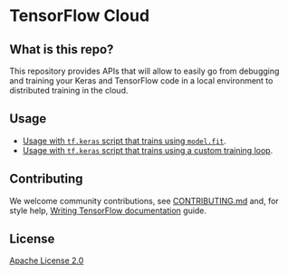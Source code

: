 # TensorFlow Cloud

<h2>What is this repo?</h2>

This repository provides APIs that will allow to easily go from debugging and training your Keras and TensorFlow code in a local environment to distributed training in the cloud.


## Usage

- [Usage with `tf.keras` script that trains using `model.fit`](tests/integration/call_run_on_script_with_keras_fit.py).
- [Usage with `tf.keras` script that trains using a custom training loop](tests/integration/call_run_on_script_with_keras_ctl.py).

## Contributing

We welcome community contributions, see [CONTRIBUTING.md](CONTRIBUTING.md) and, for style help,
[Writing TensorFlow documentation](https://www.tensorflow.org/community/documentation)
guide.

## License

[Apache License 2.0](LICENSE)
